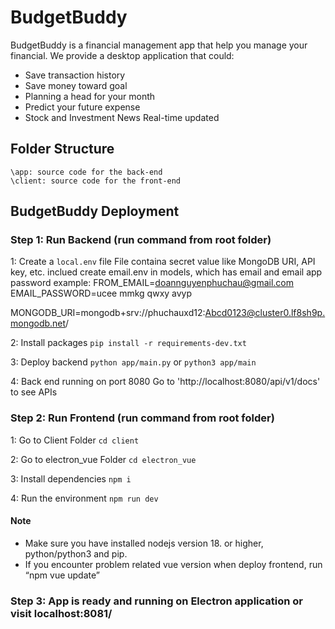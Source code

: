 # BudgetBuddy

BudgetBuddy is a financial management app that help you manage your financial.
We provide a desktop application that could:
- Save transaction history
- Save money toward goal
- Planning a head for your month
- Predict your future expense
- Stock and Investment News Real-time updated

## Folder Structure
```
\app: source code for the back-end
\client: source code for the front-end
```
## BudgetBuddy Deployment

### Step 1: Run Backend (run command from root folder)

 1: Create a `local.env` file 
File containa secret value like MongoDB URI, API key, etc. inclued create email.env in models, which has email and email app password
example:
   FROM_EMAIL=doannguyenphuchau@gmail.com
   EMAIL_PASSWORD=ucee mmkg qwxy avyp
   
 MONGODB_URI=mongodb+srv://phuchauxd12:Abcd0123@cluster0.lf8sh9p.mongodb.net/
 
 2: Install packages 
```pip install -r requirements-dev.txt```

 3: Deploy backend 
```python app/main.py``` or ```python3 app/main```

 4: Back end running on port 8080 
Go to 'http://localhost:8080/api/v1/docs' to see APIs


### Step 2: Run Frontend (run command from root folder)

 1: Go to Client Folder
```cd client```

 2: Go to electron_vue Folder 
```cd electron_vue```

 3: Install dependencies 
```npm i```

 4: Run the environment 
```npm run dev```


#### Note
- Make sure you have installed nodejs version 18. or higher, python/python3 and pip.
- If you encounter problem related vue version when deploy frontend, run “npm vue update”

  
### Step 3: App is ready and running on Electron application or visit localhost:8081/
